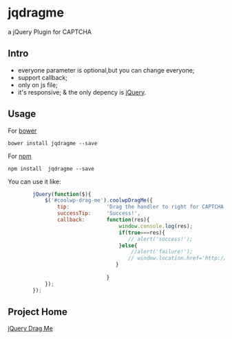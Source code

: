 # jqdragme
a jQuery Plugin for CAPTCHA
## Intro
* everyone parameter is optional,but you can change everyone;
* support callback;
* only on js file;
* it's responsive;
& the only depency is [jQuery](https://github.com/jquery/jquery).

## Usage

For [bower](https://github.com/bower/bower)
```
bower install jqdragme --save

```
For [npm](https://github.com/npm/npm)
```
npm install  jqdragme --save
```
You can use it  like:
```javascript
        jQuery(function($){
            $('#coolwp-drag-me').coolwpDragMe({
                tip:            'Drag the handler to right for CAPTCHA',
                successTip:     'Success!',
                callback:       function(res){
                                    window.console.log(res);
                                    if(true===res){
                                       // alert('success!');
                                    }else{
                                        //alert('failure!');
                                       // window.location.href='http://coolwp.com/create-jquery-plugin-3.html';
                                   }
                             
                                }
            });
        });   
```

## Project Home

[jQuery Drag Me](http://coolwp.com/create-jquery-plugin-3.html)
